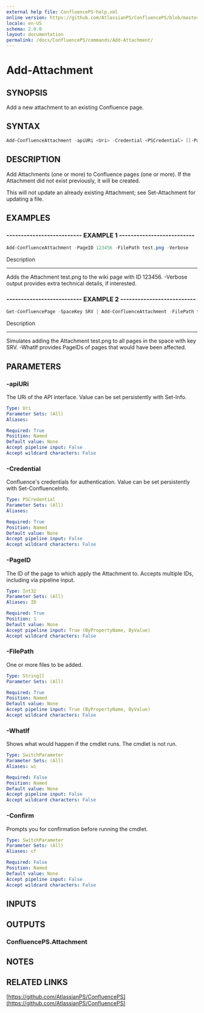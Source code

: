 ```yaml
---
external help file: ConfluencePS-help.xml
online version: https://github.com/AtlassianPS/ConfluencePS/blob/master/docs/commands/Add-Attachment.md
locale: en-US
schema: 2.0.0
layout: documentation
permalink: /docs/ConfluencePS/commands/Add-Attachment/
---
```


# Add-Attachment

## SYNOPSIS
Add a new attachment to an existing Confluence page.

## SYNTAX

```powershell
Add-ConfluenceAttachment -apiURi <Uri> -Credential <PSCredential> [[-PageID] <Int32>] -FilePath <String> [-WhatIf] [-Confirm]
```

## DESCRIPTION
Add Attachments (one or more) to Confluence pages (one or more).
If the Attachment did not exist previously, it will be created.

This will not update an already existing Attachment; see Set-Attachment for updating a file.

## EXAMPLES

### -------------------------- EXAMPLE 1 --------------------------
```powershell
Add-ConfluenceAttachment -PageID 123456 -FilePath test.png -Verbose
```

Description

-----------

Adds the Attachment test.png to the wiki page with ID 123456.
-Verbose output provides extra technical details, if interested.

### -------------------------- EXAMPLE 2 --------------------------

```powershell
Get-ConfluencePage -SpaceKey SRV | Add-ConfluenceAttachment -FilePath test.png -WhatIf
```

Description

-----------

Simulates adding the Attachment test.png to all pages in the space with key SRV.
-WhatIf provides PageIDs of pages that would have been affected.

## PARAMETERS

### -apiURi
The URi of the API interface.
Value can be set persistently with Set-Info.

```yaml
Type: Uri
Parameter Sets: (All)
Aliases:

Required: True
Position: Named
Default value: None
Accept pipeline input: False
Accept wildcard characters: False
```

### -Credential
Confluence's credentials for authentication.
Value can be set persistently with Set-ConfluenceInfo.

```yaml
Type: PSCredential
Parameter Sets: (All)
Aliases:

Required: True
Position: Named
Default value: None
Accept pipeline input: False
Accept wildcard characters: False
```

### -PageID
The ID of the page to which apply the Attachment to.
Accepts multiple IDs, including via pipeline input.

```yaml
Type: Int32
Parameter Sets: (All)
Aliases: ID

Required: True
Position: 1
Default value: None
Accept pipeline input: True (ByPropertyName, ByValue)
Accept wildcard characters: False
```

### -FilePath
One or more files to be added.

```yaml
Type: String[]
Parameter Sets: (All)

Required: True
Position: Named
Default value: None
Accept pipeline input: True (ByPropertyName, ByValue)
Accept wildcard characters: False
```

### -WhatIf
Shows what would happen if the cmdlet runs.
The cmdlet is not run.

```yaml
Type: SwitchParameter
Parameter Sets: (All)
Aliases: wi

Required: False
Position: Named
Default value: None
Accept pipeline input: False
Accept wildcard characters: False
```

### -Confirm
Prompts you for confirmation before running the cmdlet.

```yaml
Type: SwitchParameter
Parameter Sets: (All)
Aliases: cf

Required: False
Position: Named
Default value: None
Accept pipeline input: False
Accept wildcard characters: False
```

## INPUTS

## OUTPUTS

### ConfluencePS.Attachment

## NOTES

## RELATED LINKS

[https://github.com/AtlassianPS/ConfluencePS](https://github.com/AtlassianPS/ConfluencePS)
